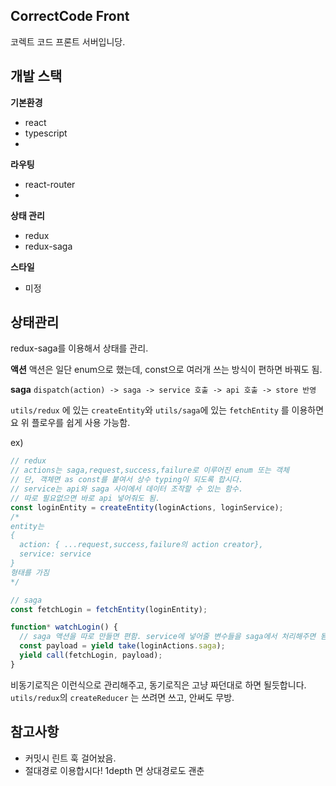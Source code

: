 ## CorrectCode Front

코렉트 코드 프론트 서버입니당.

## 개발 스택

**기본환경**

- react
- typescript
-

**라우팅**

- react-router
-

**상태 관리**

- redux
- redux-saga

**스타일**

- 미정

## 상태관리

redux-saga를 이용해서 상태를 관리.

**액션**
액션은 일단 enum으로 했는데, const으로 여러개 쓰는 방식이 편하면 바꿔도 됨.

**saga**
`dispatch(action) -> saga -> service 호출 -> api 호출 -> store 반영`

`utils/redux` 에 있는 `createEntity`와 `utils/saga`에 있는 `fetchEntity` 를 이용하면 요 위 플로우를 쉽게 사용 가능함.

ex)

```ts
// redux
// actions는 saga,request,success,failure로 이루어진 enum 또는 객체
// 단, 객체면 as const를 붙여서 상수 typing이 되도록 합시다.
// service는 api와 saga 사이에서 데이터 조작할 수 있는 함수.
// 따로 필요없으면 바로 api 넣어줘도 됨.
const loginEntity = createEntity(loginActions, loginService);
/*
entity는
{
  action: { ...request,success,failure의 action creator},
  service: service
} 
형태를 가짐
*/

// saga
const fetchLogin = fetchEntity(loginEntity);

function* watchLogin() {
  // saga 액션을 따로 만들면 편함. service에 넣어줄 변수들을 saga에서 처리해주면 됨.
  const payload = yield take(loginActions.saga);
  yield call(fetchLogin, payload);
}
```

비동기로직은 이런식으로 관리해주고, 동기로직은 고냥 짜던대로 하면 될듯합니다.
`utils/redux`의 `createReducer` 는 쓰려면 쓰고, 안써도 무방.

## 참고사항

- 커밋시 린트 훅 걸어놨음.
- 절대경로 이용합시다! 1depth 면 상대경로도 괜춘
